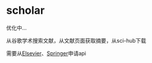 # scholar

优化中...

从谷歌学术搜索文献，从文献页面获取摘要，从sci-hub下载

需要从[Elsevier](https://dev.elsevier.com/)、[Springer](https://dev.springernature.com/)申请api
